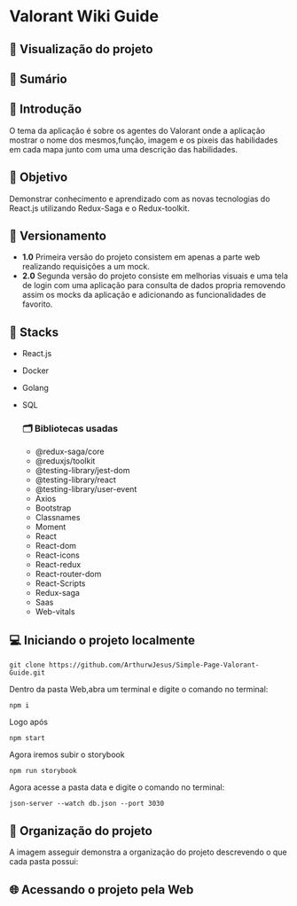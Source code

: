 # Valorant Wiki Guide

## :eyes: Visualização do projeto

## :mag_right:	Sumário

## :open_book: Introdução

O tema da aplicação é sobre os agentes do Valorant onde a aplicação mostrar o nome dos mesmos,função, imagem e os pixeis das habilidades em cada mapa junto com uma uma descrição das habilidades.

## :dart: Objetivo

Demonstrar conhecimento e aprendizado com as novas tecnologias do React.js utilizando Redux-Saga e o Redux-toolkit.

## :scroll:	Versionamento

- **1.0** Primeira versão do projeto consistem em apenas a parte web realizando requisições a um mock.
- **2.0** Segunda versão do projeto consiste em melhorias visuais e uma tela de login com uma aplicação para consulta de dados propria removendo assim os mocks da aplicação e adicionando as funcionalidades de favorito.

## :open_file_folder:	 Stacks

- React.js
- Docker
- Golang
- SQL
  
  ### :card_index_dividers:	 Bibliotecas usadas

  - @redux-saga/core
  - @reduxjs/toolkit
  - @testing-library/jest-dom
  - @testing-library/react
  - @testing-library/user-event
  - Axios
  - Bootstrap
  - Classnames
  - Moment
  - React
  - React-dom
  - React-icons
  - React-redux
  - React-router-dom
  - React-Scripts
  - Redux-saga
  - Saas
  - Web-vitals

## :computer:	Iniciando o projeto localmente


```
git clone https://github.com/ArthurwJesus/Simple-Page-Valorant-Guide.git
```

Dentro da pasta Web,abra um terminal e digite o comando no terminal:

```
npm i
```

Logo após

```
npm start
```
Agora iremos subir o storybook

```
npm run storybook
```

Agora acesse a pasta data e digite o comando no terminal:


```
json-server --watch db.json --port 3030
```

## :scroll: Organização do projeto

A imagem asseguir demonstra a organização do projeto descrevendo o que cada pasta possui:

## :globe_with_meridians:	Acessando o projeto pela Web
